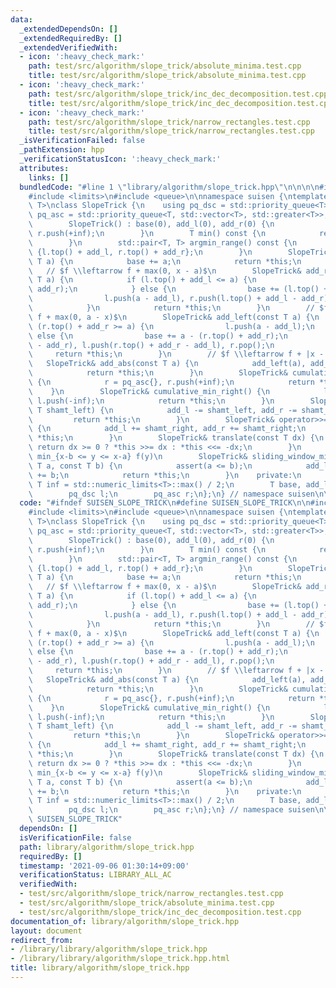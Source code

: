 ```yaml
---
data:
  _extendedDependsOn: []
  _extendedRequiredBy: []
  _extendedVerifiedWith:
  - icon: ':heavy_check_mark:'
    path: test/src/algorithm/slope_trick/absolute_minima.test.cpp
    title: test/src/algorithm/slope_trick/absolute_minima.test.cpp
  - icon: ':heavy_check_mark:'
    path: test/src/algorithm/slope_trick/inc_dec_decomposition.test.cpp
    title: test/src/algorithm/slope_trick/inc_dec_decomposition.test.cpp
  - icon: ':heavy_check_mark:'
    path: test/src/algorithm/slope_trick/narrow_rectangles.test.cpp
    title: test/src/algorithm/slope_trick/narrow_rectangles.test.cpp
  _isVerificationFailed: false
  _pathExtension: hpp
  _verificationStatusIcon: ':heavy_check_mark:'
  attributes:
    links: []
  bundledCode: "#line 1 \"library/algorithm/slope_trick.hpp\"\n\n\n\n#include <cassert>\n\
    #include <limits>\n#include <queue>\n\nnamespace suisen {\ntemplate <typename\
    \ T>\nclass SlopeTrick {\n    using pq_dsc = std::priority_queue<T>;\n    using\
    \ pq_asc = std::priority_queue<T, std::vector<T>, std::greater<T>>;\n    public:\n\
    \        SlopeTrick() : base(0), add_l(0), add_r(0) {\n            l.push(-inf),\
    \ r.push(+inf);\n        }\n        T min() const {\n            return base;\n\
    \        }\n        std::pair<T, T> argmin_range() const {\n            return\
    \ {l.top() + add_l, r.top() + add_r};\n        }\n        SlopeTrick& add_const(const\
    \ T a) {\n            base += a;\n            return *this;\n        }\n     \
    \   // $f \\leftarrow f + max(0, x - a)$\n        SlopeTrick& add_right(const\
    \ T a) {\n            if (l.top() + add_l <= a) {\n                r.push(a -\
    \ add_r);\n            } else {\n                base += (l.top() + add_l) - a;\n\
    \                l.push(a - add_l), r.push(l.top() + add_l - add_r), l.pop();\n\
    \            }\n            return *this;\n        }\n        // $f \\leftarrow\
    \ f + max(0, a - x)$\n        SlopeTrick& add_left(const T a) {\n            if\
    \ (r.top() + add_r >= a) {\n                l.push(a - add_l);\n            }\
    \ else {\n                base += a - (r.top() + add_r);\n                r.push(a\
    \ - add_r), l.push(r.top() + add_r - add_l), r.pop();\n            }\n       \
    \     return *this;\n        }\n        // $f \\leftarrow f + |x - a|$\n     \
    \   SlopeTrick& add_abs(const T a) {\n            add_left(a), add_right(a);\n\
    \            return *this;\n        }\n        SlopeTrick& cumulative_min_left()\
    \ {\n            r = pq_asc{}, r.push(+inf);\n            return *this;\n    \
    \    }\n        SlopeTrick& cumulative_min_right() {\n            l = pq_dsc{},\
    \ l.push(-inf);\n            return *this;\n        }\n        SlopeTrick& operator<<=(const\
    \ T shamt_left) {\n            add_l -= shamt_left, add_r -= shamt_left;\n   \
    \         return *this;\n        }\n        SlopeTrick& operator>>=(const T shamt_right)\
    \ {\n            add_l += shamt_right, add_r += shamt_right;\n            return\
    \ *this;\n        }\n        SlopeTrick& translate(const T dx) {\n           \
    \ return dx >= 0 ? *this >>= dx : *this <<= -dx;\n        }\n        // f(x) =\
    \ min_{x-b <= y <= x-a} f(y)\n        SlopeTrick& sliding_window_minimum(const\
    \ T a, const T b) {\n            assert(a <= b);\n            add_l += a, add_r\
    \ += b;\n            return *this;\n        }\n    private:\n        static constexpr\
    \ T inf = std::numeric_limits<T>::max() / 2;\n        T base, add_l, add_r;\n\
    \        pq_dsc l;\n        pq_asc r;\n};\n} // namespace suisen\n\n\n"
  code: "#ifndef SUISEN_SLOPE_TRICK\n#define SUISEN_SLOPE_TRICK\n\n#include <cassert>\n\
    #include <limits>\n#include <queue>\n\nnamespace suisen {\ntemplate <typename\
    \ T>\nclass SlopeTrick {\n    using pq_dsc = std::priority_queue<T>;\n    using\
    \ pq_asc = std::priority_queue<T, std::vector<T>, std::greater<T>>;\n    public:\n\
    \        SlopeTrick() : base(0), add_l(0), add_r(0) {\n            l.push(-inf),\
    \ r.push(+inf);\n        }\n        T min() const {\n            return base;\n\
    \        }\n        std::pair<T, T> argmin_range() const {\n            return\
    \ {l.top() + add_l, r.top() + add_r};\n        }\n        SlopeTrick& add_const(const\
    \ T a) {\n            base += a;\n            return *this;\n        }\n     \
    \   // $f \\leftarrow f + max(0, x - a)$\n        SlopeTrick& add_right(const\
    \ T a) {\n            if (l.top() + add_l <= a) {\n                r.push(a -\
    \ add_r);\n            } else {\n                base += (l.top() + add_l) - a;\n\
    \                l.push(a - add_l), r.push(l.top() + add_l - add_r), l.pop();\n\
    \            }\n            return *this;\n        }\n        // $f \\leftarrow\
    \ f + max(0, a - x)$\n        SlopeTrick& add_left(const T a) {\n            if\
    \ (r.top() + add_r >= a) {\n                l.push(a - add_l);\n            }\
    \ else {\n                base += a - (r.top() + add_r);\n                r.push(a\
    \ - add_r), l.push(r.top() + add_r - add_l), r.pop();\n            }\n       \
    \     return *this;\n        }\n        // $f \\leftarrow f + |x - a|$\n     \
    \   SlopeTrick& add_abs(const T a) {\n            add_left(a), add_right(a);\n\
    \            return *this;\n        }\n        SlopeTrick& cumulative_min_left()\
    \ {\n            r = pq_asc{}, r.push(+inf);\n            return *this;\n    \
    \    }\n        SlopeTrick& cumulative_min_right() {\n            l = pq_dsc{},\
    \ l.push(-inf);\n            return *this;\n        }\n        SlopeTrick& operator<<=(const\
    \ T shamt_left) {\n            add_l -= shamt_left, add_r -= shamt_left;\n   \
    \         return *this;\n        }\n        SlopeTrick& operator>>=(const T shamt_right)\
    \ {\n            add_l += shamt_right, add_r += shamt_right;\n            return\
    \ *this;\n        }\n        SlopeTrick& translate(const T dx) {\n           \
    \ return dx >= 0 ? *this >>= dx : *this <<= -dx;\n        }\n        // f(x) =\
    \ min_{x-b <= y <= x-a} f(y)\n        SlopeTrick& sliding_window_minimum(const\
    \ T a, const T b) {\n            assert(a <= b);\n            add_l += a, add_r\
    \ += b;\n            return *this;\n        }\n    private:\n        static constexpr\
    \ T inf = std::numeric_limits<T>::max() / 2;\n        T base, add_l, add_r;\n\
    \        pq_dsc l;\n        pq_asc r;\n};\n} // namespace suisen\n\n#endif //\
    \ SUISEN_SLOPE_TRICK"
  dependsOn: []
  isVerificationFile: false
  path: library/algorithm/slope_trick.hpp
  requiredBy: []
  timestamp: '2021-09-06 01:30:14+09:00'
  verificationStatus: LIBRARY_ALL_AC
  verifiedWith:
  - test/src/algorithm/slope_trick/narrow_rectangles.test.cpp
  - test/src/algorithm/slope_trick/absolute_minima.test.cpp
  - test/src/algorithm/slope_trick/inc_dec_decomposition.test.cpp
documentation_of: library/algorithm/slope_trick.hpp
layout: document
redirect_from:
- /library/library/algorithm/slope_trick.hpp
- /library/library/algorithm/slope_trick.hpp.html
title: library/algorithm/slope_trick.hpp
---
```

